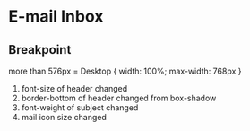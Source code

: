 # E-mail Inbox

## Breakpoint

more than 576px = Desktop { width: 100%; max-width: 768px }

1. font-size of header changed
2. border-bottom of header changed from box-shadow
3. font-weight of subject changed
4. mail icon size changed
